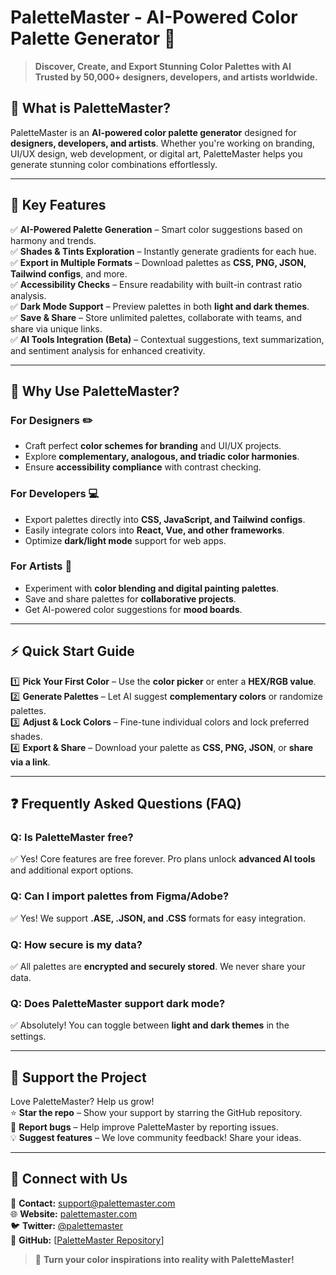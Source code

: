 # PaletteMaster - AI-Powered Color Palette Generator 🎨



> **Discover, Create, and Export Stunning Color Palettes with AI**\
> **Trusted by 50,000+ designers, developers, and artists worldwide.**



## 🚀 What is PaletteMaster?

PaletteMaster is an **AI-powered color palette generator** designed for **designers, developers, and artists**. Whether you're working on branding, UI/UX design, web development, or digital art, PaletteMaster helps you generate stunning color combinations effortlessly.

---

## 🌟 Key Features

✅ **AI-Powered Palette Generation** – Smart color suggestions based on harmony and trends.\
✅ **Shades & Tints Exploration** – Instantly generate gradients for each hue.\
✅ **Export in Multiple Formats** – Download palettes as **CSS, PNG, JSON, Tailwind configs**, and more.\
✅ **Accessibility Checks** – Ensure readability with built-in contrast ratio analysis.\
✅ **Dark Mode Support** – Preview palettes in both **light and dark themes**.\
✅ **Save & Share** – Store unlimited palettes, collaborate with teams, and share via unique links.\
✅ **AI Tools Integration (Beta)** – Contextual suggestions, text summarization, and sentiment analysis for enhanced creativity.

---

## 🎨 Why Use PaletteMaster?

### **For Designers** ✏️

- Craft perfect **color schemes for branding** and UI/UX projects.
- Explore **complementary, analogous, and triadic color harmonies**.
- Ensure **accessibility compliance** with contrast checking.

### **For Developers** 💻

- Export palettes directly into **CSS, JavaScript, and Tailwind configs**.
- Easily integrate colors into **React, Vue, and other frameworks**.
- Optimize **dark/light mode** support for web apps.

### **For Artists** 🎨

- Experiment with **color blending and digital painting palettes**.
- Save and share palettes for **collaborative projects**.
- Get AI-powered color suggestions for **mood boards**.

---

## ⚡ Quick Start Guide

1️⃣ **Pick Your First Color** – Use the **color picker** or enter a **HEX/RGB value**.\
2️⃣ **Generate Palettes** – Let AI suggest **complementary colors** or randomize palettes.\
3️⃣ **Adjust & Lock Colors** – Fine-tune individual colors and lock preferred shades.\
4️⃣ **Export & Share** – Download your palette as **CSS, PNG, JSON**, or **share via a link**.

---

## ❓ Frequently Asked Questions (FAQ)

### **Q: Is PaletteMaster free?**

✅ Yes! Core features are free forever. Pro plans unlock **advanced AI tools** and additional export options.

### **Q: Can I import palettes from Figma/Adobe?**

✅ Yes! We support **.ASE, .JSON, and .CSS** formats for easy integration.

### **Q: How secure is my data?**

✅ All palettes are **encrypted and securely stored**. We never share your data.

### **Q: Does PaletteMaster support dark mode?**

✅ Absolutely! You can toggle between **light and dark themes** in the settings.

---

## 💖 Support the Project

Love PaletteMaster? Help us grow!\
⭐ **Star the repo** – Show your support by starring the GitHub repository.\
🐞 **Report bugs** – Help improve PaletteMaster by reporting issues.\
💡 **Suggest features** – We love community feedback! Share your ideas.

---

## 🔗 Connect with Us

📧 **Contact:** [support@palettemaster.com](mailto\:support@palettemaster.com)\
🌐 **Website:** [palettemaster.com](https://palettemaster.vercel.app/)\
🐦 **Twitter:** [@palettemaster](https://twitter.com/palettemaster)\
📘 **GitHub:** [[PaletteMaster Repository]([https://github.com/yourusername/palettemaster](https://github.com/ERFAN-REVENANT/Palette-Master))]

> 🎨 **Turn your color inspirations into reality with PaletteMaster!**

